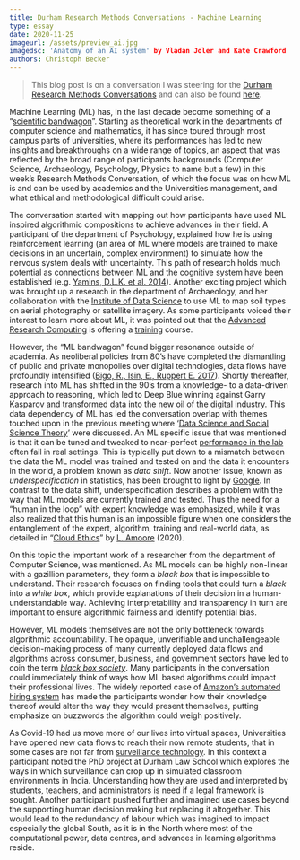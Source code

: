```yaml
---
title: Durham Research Methods Conversations - Machine Learning
type: essay
date: 2020-11-25
imageurl: /assets/preview_ai.jpg
imagedsc: 'Anatomy of an AI system' by Vladan Joler and Kate Crawford
authors: Christoph Becker
---
```


> This blog post is on a conversation I was steering for the [Durham Research Methods Conversations](https://www.dur.ac.uk/researchmethodscentre/community/rmcafe/rmconversations/) and can also be found [here](https://researchmethodsconversations.blogspot.com/2020/12/machine-learning.html).

Machine Learning (ML) has, in the last decade become something of a “[scientific bandwagon](https://ieeexplore.ieee.org/stamp/stamp.jsp?arnumber=1056774)”. Starting as theoretical work in the departments of computer science and mathematics, it has since toured through most campus parts of universities, where its performances has led to new insights and breakthroughs on a wide range of topics, an aspect that was reflected by the broad range of participants backgrounds (Computer Science, Archaeology, Psychology, Physics to name but a few) in this week’s Research Methods Conversation, of which the focus was on how ML is and can be used by academics and the Universities management, and what ethical and methodological difficult could arise.

The conversation started with mapping out how participants have used ML inspired algorithmic compositions to achieve advances in their field. A participant of the department of Psychology, explained how he is using reinforcement learning (an area of ML where models are trained to make decisions in an uncertain, complex environment) to simulate how the nervous system deals with uncertainty. This path of research holds much potential as connections between ML and the cognitive system have been established (e.g.  [Yamins, D.L.K. et al. 2014](https://www.pnas.org/content/111/23/8619)). Another exciting project which was brought up a research in the department of Archaeology, and her collaboration with the  [Institute of Data Science](https://www.dur.ac.uk/idas/)  to use ML to map soil types on aerial photography or satellite imagery. As some participants voiced their interest to learn more about ML, it was pointed out that the  [Advanced Research Computing](https://www.blogger.com/#)  is offering a  [training](https://www.blogger.com/#)  course.

However, the “ML bandwagon” found bigger resonance outside of academia. As neoliberal policies from 80’s have completed the dismantling of public and private monopolies over digital technologies, data flows have profoundly intensified ([Bigo, R., Isin, E., Ruppert E. 2017](https://www.routledge.com/Data-Politics-Worlds-Subjects-Rights/Bigo-Isin-Ruppert/p/book/9781138053267)). Shortly thereafter, research into ML has shifted in the 90’s from a knowledge- to a data-driven approach to reasoning, which led to Deep Blue winning against Garry Kasparov and transformed data into the new oil of the digital industry. This data dependency of ML has led the conversation overlap with themes touched upon in the previous meeting where ‘[Data Science and Social Science Theory](https://researchmethodsconversations.blogspot.com/2020/11/data-science-and-social-science-theory.html)’ were discussed. An ML specific issue that was mentioned is that it can be tuned and tweaked to near-perfect  [performance in the lab](https://www.technologyreview.com/2020/11/12/1011944/artificial-intelligence-replication-crisis-science-big-tech-google-deepmind-facebook-openai/)  often fail in real settings. This is typically put down to a mismatch between the data the ML model was trained and tested on and the data it encounters in the world, a problem known as  _data shift_. Now another issue, known as  _underspecification_  in statistics, has been brought to light by  [Google](https://www.technologyreview.com/2020/11/18/1012234/training-machine-learning-broken-real-world-heath-nlp-computer-vision/). In contrast to the data shift, underspecification describes a problem with the way that ML models are currently trained and tested. Thus the need for a “human in the loop” with expert knowledge was emphasized, while it was also realized that this human is an impossible figure when one considers the entanglement of the expert, algorithm, training and real-world data, as detailed in “[Cloud Ethics](https://www.dukeupress.edu/cloud-ethics)” by  [L. Amoore](https://www.dur.ac.uk/geography/staff/geogstaffhidden/?id=2710)  (2020).

On this topic the important work of a researcher from the department of Computer Science, was mentioned. As ML models can be highly non-linear with a gazillion parameters, they form a  _black box_  that is impossible to understand. Their research focuses on finding tools that could turn a  _black_  into a  _white box_, which provide explanations of their decision in a human-understandable way. Achieving interpretability and transparency in turn are important to ensure algorithmic fairness and identify potential bias.

However, ML models themselves are not the only bottleneck towards algorithmic accountability. The opaque, unverifiable and unchallengeable decision-making process of many currently deployed data flows and algorithms across consumer, business, and government sectors have led to coin the term  [_black box society_](https://www.hup.harvard.edu/catalog.php?isbn=9780674970847). Many participants in the conversation could immediately think of ways how ML based algorithms could impact their professional lives. The widely reported case of  [Amazon’s automated hiring system](https://www.theguardian.com/technology/2018/oct/10/amazon-hiring-ai-gender-bias-recruiting-engine)  has made the participants wonder how their knowledge thereof would alter the way they would present themselves, putting emphasize on buzzwords the algorithm could weigh positively.

As Covid-19 had us move more of our lives into virtual spaces, Universities have opened new data flows to reach their now remote students, that in some cases are not far from  [surveillance technology](https://www.wired.co.uk/article/university-covid-learning-student-monitoring). In this context a participant noted the PhD project at Durham Law School which explores the ways in which surveillance can crop up in simulated classroom environments in India. Understanding how they are used and interpreted by students, teachers, and administrators is need if a legal framework is sought. Another participant pushed further and imagined use cases beyond the supporting human decision making but replacing it altogether. This would lead to the redundancy of labour which was imagined to impact especially the global South, as it is in the North where most of the computational power, data centres, and advances in learning algorithms reside.
